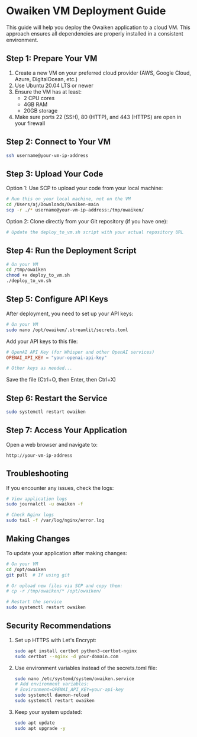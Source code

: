 # Owaiken VM Deployment Guide

This guide will help you deploy the Owaiken application to a cloud VM. This approach ensures all dependencies are properly installed in a consistent environment.

## Step 1: Prepare Your VM

1. Create a new VM on your preferred cloud provider (AWS, Google Cloud, Azure, DigitalOcean, etc.)
2. Use Ubuntu 20.04 LTS or newer
3. Ensure the VM has at least:
   - 2 CPU cores
   - 4GB RAM
   - 20GB storage
4. Make sure ports 22 (SSH), 80 (HTTP), and 443 (HTTPS) are open in your firewall

## Step 2: Connect to Your VM

```bash
ssh username@your-vm-ip-address
```

## Step 3: Upload Your Code

Option 1: Use SCP to upload your code from your local machine:

```bash
# Run this on your local machine, not on the VM
cd /Users/aj/Downloads/Owaiken-main
scp -r ./* username@your-vm-ip-address:/tmp/owaiken/
```

Option 2: Clone directly from your Git repository (if you have one):

```bash
# Update the deploy_to_vm.sh script with your actual repository URL
```

## Step 4: Run the Deployment Script

```bash
# On your VM
cd /tmp/owaiken
chmod +x deploy_to_vm.sh
./deploy_to_vm.sh
```

## Step 5: Configure API Keys

After deployment, you need to set up your API keys:

```bash
# On your VM
sudo nano /opt/owaiken/.streamlit/secrets.toml
```

Add your API keys to this file:

```toml
# OpenAI API Key (for Whisper and other OpenAI services)
OPENAI_API_KEY = "your-openai-api-key"

# Other keys as needed...
```

Save the file (Ctrl+O, then Enter, then Ctrl+X)

## Step 6: Restart the Service

```bash
sudo systemctl restart owaiken
```

## Step 7: Access Your Application

Open a web browser and navigate to:

```
http://your-vm-ip-address
```

## Troubleshooting

If you encounter any issues, check the logs:

```bash
# View application logs
sudo journalctl -u owaiken -f

# Check Nginx logs
sudo tail -f /var/log/nginx/error.log
```

## Making Changes

To update your application after making changes:

```bash
# On your VM
cd /opt/owaiken
git pull  # If using git

# Or upload new files via SCP and copy them:
# cp -r /tmp/owaiken/* /opt/owaiken/

# Restart the service
sudo systemctl restart owaiken
```

## Security Recommendations

1. Set up HTTPS with Let's Encrypt:
   ```bash
   sudo apt install certbot python3-certbot-nginx
   sudo certbot --nginx -d your-domain.com
   ```

2. Use environment variables instead of the secrets.toml file:
   ```bash
   sudo nano /etc/systemd/system/owaiken.service
   # Add environment variables:
   # Environment=OPENAI_API_KEY=your-api-key
   sudo systemctl daemon-reload
   sudo systemctl restart owaiken
   ```

3. Keep your system updated:
   ```bash
   sudo apt update
   sudo apt upgrade -y
   ```
